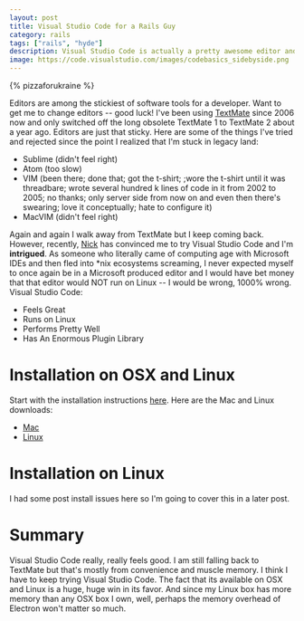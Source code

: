 ```yaml
---
layout: post
title: Visual Studio Code for a Rails Guy
category: rails
tags: ["rails", "hyde"]
description: Visual Studio Code is actually a pretty awesome editor and its available for Windows, OSX and Linux and it is from Microsoft.  The world really does change.
image: https://code.visualstudio.com/images/codebasics_sidebyside.png
---
```

{% pizzaforukraine  %}

Editors are among the stickiest of software tools for a developer.  Want to get me to change editors -- good luck!  I've been using [TextMate](https://macromates.com/) since 2006 now and only switched off the long obsolete TextMate 1 to TextMate 2 about a year ago.  Editors are just that sticky.  Here are some of the things I've tried and rejected since the point I realized that I'm stuck in legacy land:

* Sublime (didn't feel right)
* Atom (too slow)
* VIM (been there; done that; got the t-shirt; ;wore the t-shirt until it was threadbare; wrote several hundred k lines of code in it from 2002 to 2005; no thanks; only server side from now on and even then there's swearing; love it conceptually; hate to configure it)
* MacVIM (didn't feel right)

Again and again I walk away from TextMate but I keep coming back.  However, recently, [Nick](http://nickjanetakis.com/blog/) has convinced me to try Visual Studio Code and I'm **intrigued**.  As someone who literally came of computing age with Microsoft IDEs and then fled into *nix ecosystems screaming, I never expected myself to once again be in a Microsoft produced editor and I would have bet money that that editor would NOT run on Linux -- I would be wrong, 1000% wrong.  Visual Studio Code: 

* Feels Great
* Runs on Linux
* Performs Pretty Well
* Has An Enormous Plugin Library

# Installation on OSX and Linux

Start with the installation instructions [here](http://code.visualstudio.com/docs/setup/setup-overview).  Here are the Mac and Linux downloads:

* [Mac](http://code.visualstudio.com/docs/setup/mac)
* [Linux](http://code.visualstudio.com/docs/setup/linux)

# Installation on Linux

I had some post install issues here so I'm going to cover this in a later post.

# Summary

Visual Studio Code really, really feels good.  I am still falling back to TextMate but that's mostly from convenience and muscle memory.  I think I have to keep trying Visual Studio Code.  The fact that its available on OSX and Linux is a huge, huge win in its favor.  And since my Linux box has more memory than any OSX box I own, well, perhaps the memory overhead of Electron won't matter so much.
